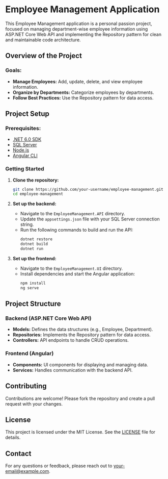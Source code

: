 # Employee Management Application

This Employee Management application is a personal passion project, focused on managing department-wise employee information using ASP.NET Core Web API and implementing the Repository pattern for clean and maintainable code architecture.

## Overview of the Project

### Goals:
- **Manage Employees:** Add, update, delete, and view employee information.
- **Organize by Departments:** Categorize employees by departments.
- **Follow Best Practices:** Use the Repository pattern for data access.

## Project Setup

### Prerequisites:
- [.NET 6.0 SDK](https://dotnet.microsoft.com/download/dotnet/6.0)
- [SQL Server](https://www.microsoft.com/en-us/sql-server/sql-server-downloads)
- [Node.js](https://nodejs.org/)
- [Angular CLI](https://angular.io/cli)

### Getting Started

1. **Clone the repository:**
    ```bash
    git clone https://github.com/your-username/employee-management.git
    cd employee-management
    ```

2. **Set up the backend:**
    - Navigate to the `EmployeeManagement.API` directory.
    - Update the `appsettings.json` file with your SQL Server connection string.
    - Run the following commands to build and run the API:
      ```bash
      dotnet restore
      dotnet build
      dotnet run
      ```

3. **Set up the frontend:**
    - Navigate to the `EmployeeManagement.UI` directory.
    - Install dependencies and start the Angular application:
      ```bash
      npm install
      ng serve
      ```

## Project Structure

### Backend (ASP.NET Core Web API)

- **Models:** Defines the data structures (e.g., Employee, Department).
- **Repositories:** Implements the Repository pattern for data access.
- **Controllers:** API endpoints to handle CRUD operations.

### Frontend (Angular)

- **Components:** UI components for displaying and managing data.
- **Services:** Handles communication with the backend API.

## Contributing

Contributions are welcome! Please fork the repository and create a pull request with your changes.

## License

This project is licensed under the MIT License. See the [LICENSE](LICENSE) file for details.

## Contact

For any questions or feedback, please reach out to [your-email@example.com](mailto:your-email@example.com).
